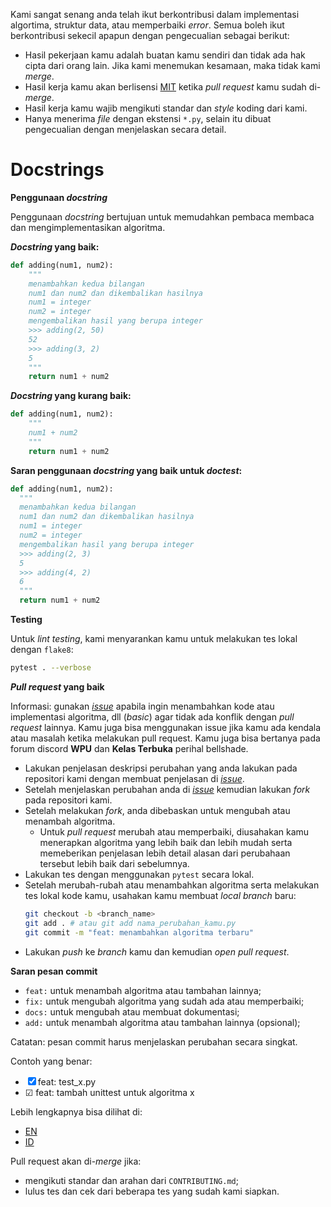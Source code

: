 Kami sangat senang anda telah ikut berkontribusi dalam implementasi algortima, struktur data, atau memperbaiki *error*.
Semua boleh ikut berkontribusi sekecil apapun dengan pengecualian sebagai berikut:

- Hasil pekerjaan kamu adalah buatan kamu sendiri dan tidak ada hak cipta dari orang lain. Jika kami menemukan kesamaan, maka tidak kami *merge*.
- Hasil kerja kamu akan berlisensi [MIT](LICENSE) ketika *pull request* kamu sudah di-*merge*.
- Hasil kerja kamu wajib mengikuti standar dan *style* koding dari kami.
- Hanya menerima *file* dengan ekstensi ``*.py``, selain itu dibuat pengecualian dengan menjelaskan secara detail.

# Docstrings

**Penggunaan *docstring***

Penggunaan *docstring* bertujuan untuk memudahkan pembaca membaca dan mengimplementasikan algoritma.

***Docstring* yang baik:**

```py
def adding(num1, num2):
    """
    menambahkan kedua bilangan
    num1 dan num2 dan dikembalikan hasilnya
    num1 = integer
    num2 = integer
    mengembalikan hasil yang berupa integer
    >>> adding(2, 50)
    52
    >>> adding(3, 2)
    5
    """
    return num1 + num2
```

***Docstring* yang kurang baik:**

```py
def adding(num1, num2):
    """
    num1 + num2
    """
    return num1 + num2
```

**Saran penggunaan *docstring* yang baik untuk *doctest*:**

```py
def adding(num1, num2):
  """
  menambahkan kedua bilangan
  num1 dan num2 dan dikembalikan hasilnya
  num1 = integer
  num2 = integer
  mengembalikan hasil yang berupa integer
  >>> adding(2, 3)
  5
  >>> adding(4, 2)
  6
  """
  return num1 + num2
```

**Testing**

Untuk *lint testing*, kami menyarankan kamu untuk melakukan tes lokal dengan ``flake8``:

```bash
pytest . --verbose
```

***Pull request* yang baik**

Informasi: gunakan [*issue*](https://github.com/bellshade/Python/issues) apabila ingin menambahkan kode atau implementasi algoritma, dll (*basic*) agar tidak ada konflik dengan *pull request* lainnya. Kamu juga bisa menggunakan issue jika kamu ada 
kendala atau masalah ketika melakukan pull request. Kamu juga bisa bertanya pada forum discord **WPU** dan **Kelas Terbuka** perihal bellshade.

- Lakukan penjelasan deskripsi perubahan yang anda lakukan pada repositori kami dengan membuat penjelasan di [*issue*](https://github.com/bellshade/OpenSeries/issues).
- Setelah menjelaskan perubahan anda di [*issue*](https://github.com/bellshade/OpenSeries/issues) kemudian lakukan *fork* pada repositori kami.
- Setelah melakukan *fork*, anda dibebaskan untuk mengubah atau menambah algoritma.
  - Untuk *pull request* merubah atau memperbaiki, diusahakan kamu menerapkan algoritma yang lebih baik dan lebih mudah serta memeberikan penjelasan lebih detail alasan dari perubahaan tersebut lebih baik dari sebelumnya.
- Lakukan tes dengan menggunakan ``pytest`` secara lokal.
- Setelah merubah-rubah atau menambahkan algoritma serta melakukan tes lokal kode kamu, usahakan kamu membuat *local branch* baru:
  ```bash
  git checkout -b <branch_name>
  git add . # atau git add nama_perubahan_kamu.py
  git commit -m "feat: menambahkan algoritma terbaru"
  ```
- Lakukan *push* ke *branch* kamu dan kemudian *open pull request*.

**Saran pesan commit**

- `feat:` untuk menambah algoritma atau tambahan lainnya;
- `fix:` untuk mengubah algoritma yang sudah ada atau memperbaiki;
- `docs:` untuk mengubah atau membuat dokumentasi;
- `add:` untuk menambah algoritma atau tambahan lainnya (opsional);

Catatan: pesan commit harus menjelaskan perubahan secara singkat.

Contoh yang benar:
- &#9746; feat: test_x.py
- &#9745; feat: tambah unittest untuk algoritma x

Lebih lengkapnya bisa dilihat di:
- [EN](https://www.conventionalcommits.org/en/v1.0.0/)
- [ID](https://www.conventionalcommits.org/id/v1.0.0/)

Pull request akan di-*merge* jika:

- mengikuti standar dan arahan dari `CONTRIBUTING.md`;
- lulus tes dan cek dari beberapa tes yang sudah kami siapkan.
